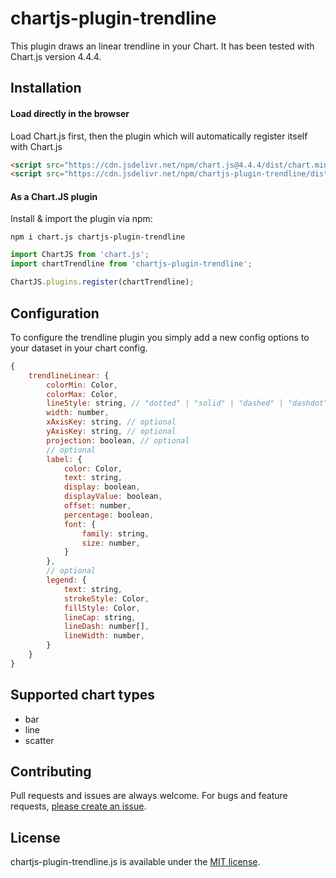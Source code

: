 # chartjs-plugin-trendline

This plugin draws an linear trendline in your Chart.
It has been tested with Chart.js version 4.4.4.

## Installation

#### Load directly in the browser

Load Chart.js first, then the plugin which will automatically register itself with Chart.js

```html
<script src="https://cdn.jsdelivr.net/npm/chart.js@4.4.4/dist/chart.min.js"></script>
<script src="https://cdn.jsdelivr.net/npm/chartjs-plugin-trendline/dist/chartjs-plugin-trendline.min.js"></script>
```

#### As a Chart.JS plugin

Install & import the plugin via npm:

`npm i chart.js chartjs-plugin-trendline`

```js
import ChartJS from 'chart.js';
import chartTrendline from 'chartjs-plugin-trendline';

ChartJS.plugins.register(chartTrendline);
```

## Configuration

To configure the trendline plugin you simply add a new config options to your dataset in your chart config.

```javascript
{
	trendlineLinear: {
		colorMin: Color,
		colorMax: Color,
		lineStyle: string, // "dotted" | "solid" | "dashed" | "dashdot"
		width: number,
		xAxisKey: string, // optional
		yAxisKey: string, // optional
		projection: boolean, // optional
		// optional
		label: {
			color: Color,
			text: string,
			display: boolean,
			displayValue: boolean,
			offset: number,
			percentage: boolean,
			font: {
				family: string,
				size: number,
			}
		},
		// optional
		legend: {
			text: string,
			strokeStyle: Color,
			fillStyle: Color,
			lineCap: string,
			lineDash: number[],
			lineWidth: number,
		}
	}
}
```

## Supported chart types

-   bar
-   line
-   scatter

## Contributing

Pull requests and issues are always welcome.
For bugs and feature requests, [please create an issue](https://github.com/Makanz/chartjs-plugin-trendline/issues).

## License

chartjs-plugin-trendline.js is available under the [MIT license](http://opensource.org/licenses/MIT).
